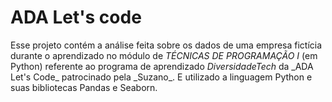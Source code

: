 # ADA Let's code
Esse projeto contém a análise feita sobre os dados de uma empresa fictícia durante o aprendizado no módulo de *TÉCNICAS DE PROGRAMAÇÃO I* (em Python) referente ao programa de aprendizado *DiversidadeTech* da \_ADA Let's Code\_ patrocinado pela \_Suzano\_.
E utilizado a linguagem Python e suas bibliotecas Pandas e Seaborn.
